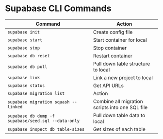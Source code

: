 # Supabase CLI Commands
| Command                                             | Action                                          |
| --------------------------------------------------- | ----------------------------------------------- |
| `supabase init`                                     | Create config file                              |
| `supabase start`                                    | Start container for local                       |
| `supabase stop`                                     | Stop container                                  |
| `supabase db reset`                                 | Restart container                               |
| `supabase db pull`                                  | Pull down table structure to local              |
| `supabase link`                                     | Link a new project to local                     |
| `supabase status`                                   | Get API URLs                                    |
| `supabase migration list`                           | Action                                          |
| `supabase migration squash --linked`                | Combine all migration scripts into one SQL file |
| `supabase db dump -f supabase/seed.sql --data-only` | Pull down table data to local                   |
| `supabase inspect db table-sizes`                   | Get sizes of each table                         |